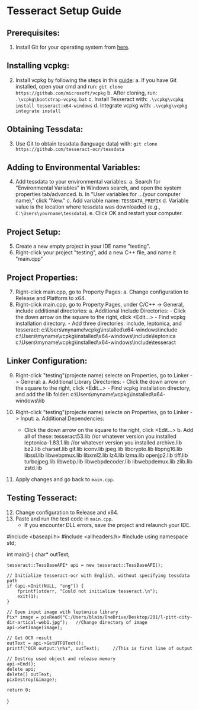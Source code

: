 # Tesseract Setup Guide

## Prerequisites:
1. Install Git for your operating system from [here](https://git-scm.com/downloads).

## Installing vcpkg:
2. Install vcpkg by following the steps in this [guide](https://github.com/Microsoft/vcpkg#quick-start-windows):
    a. If you have Git installed, open your cmd and run: `git clone https://github.com/microsoft/vcpkg`
    b. After cloning, run: `.\vcpkg\bootstrap-vcpkg.bat`
    c. Install Tesseract with: `.\vcpkg\vcpkg install tesseract:x64-windows`
    d. Integrate vcpkg with: `.\vcpkg\vcpkg integrate install`

## Obtaining Tessdata:
3. Use Git to obtain tessdata (language data) with: `git clone https://github.com/tesseract-ocr/tessdata`

## Adding to Environmental Variables:
4. Add tessdata to your environmental variables:
    a. Search for "Environmental Variables" in Windows search, and open the system properties tab/advanced.
    b. In "User variables for ...(your computer name)," click "New."
    c. Add variable name: `TESSDATA_PREFIX`
    d. Variable value is the location where tessdata was downloaded (e.g., `C:\Users\yourname\tessdata`).
    e. Click OK and restart your computer.

## Project Setup:
5. Create a new empty project in your IDE name "testing".
6. Right-click your project "testing", add a new C++ file, and name it "main.cpp"

## Project Properties:
7. Right-click main.cpp, go to Property Pages:
    a. Change configuration to Release and Platform to x64.
8. Right-click main.cpp, go to Property Pages, under C/C++ -> General, include additional directories:
    a. Additional Include Directories:
        - Click the down arrow on the square to the right, click <Edit...>
        - Find vcpkg installation directory.
        - Add three directories: include, leptonica, and tesseract:
          c:\Users\myname\vcpkg\installed\x64-windows\include
          c:\Users\myname\vcpkg\installed\x64-windows\include\leptonica
          c:\Users\myname\vcpkg\installed\x64-windows\include\tesseract

## Linker Configuration:
9. Right-click "testing"(projecte name) selecte on Properties, go to Linker -> General:
    a. Additional Library Directories:
        - Click the down arrow on the square to the right, click <Edit...>
        - Find vcpkg installation directory, and add the lib folder:
           c:\Users\myname\vcpkg\installed\x64-windows\lib

11. Right-click "testing"(projecte name) selecte on Properties, go to Linker -> Input:
    a. Additional Dependencies:
       - Click the down arrow on the square to the right, click <Edit...>
    b. Add all of these:
tesseract53.lib      //or whatever version you installed
leptonica-1.83.1.lib      //or whatever version you installed
archive.lib
bz2.lib
charset.lib
gif.lib
iconv.lib
jpeg.lib
libcrypto.lib
libpng16.lib
libssl.lib
libwebpmux.lib
libxml2.lib
lz4.lib
lzma.lib
openjp2.lib
tiff.lib
turbojpeg.lib
libwebp.lib
libwebpdecoder.lib
libwebpdemux.lib
zlib.lib
zstd.lib

13. Apply changes and go back to `main.cpp`.

## Testing Tesseract:
12. Change configuration to Release and x64.
13. Paste and run the test code in `main.cpp`.
    - If you encounter DLL errors, save the project and relaunch your IDE.
   
#include <baseapi.h>
#include <allheaders.h>
#include <iostream>
using namespace std;

int main()
{
    char* outText;

    tesseract::TessBaseAPI* api = new tesseract::TessBaseAPI();

    // Initialize tesseract-ocr with English, without specifying tessdata path
    if (api->Init(NULL, "eng")) {
        fprintf(stderr, "Could not initialize tesseract.\n");
        exit(1);
    }

    // Open input image with leptonica library
    Pix* image = pixRead("C:/Users/blain/OneDrive/Desktop/201/l-pitt-city-dir-artical-web1.jpg");   //Change directory of image
    api->SetImage(image);

    // Get OCR result
    outText = api->GetUTF8Text();
    printf("OCR output:\n%s", outText);     //This is first line of output

    // Destroy used object and release memory
    api->End();
    delete api;
    delete[] outText;
    pixDestroy(&image);

    return 0;
}
